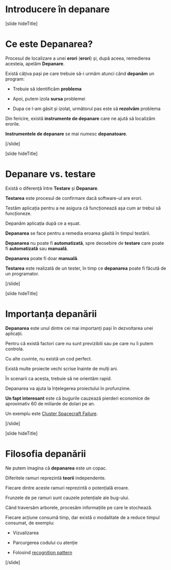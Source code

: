 # Introducere în depanare

[slide hideTitle]

# Ce este Depanarea?

Procesul de localizare a unei **erori** (**erori**) și, după aceea, remedierea acesteia, apelăm **Depanare**.

Există câțiva pași pe care trebuie să-i urmăm atunci când **depanăm** un program:

- Trebuie să identificăm **problema**

- Apoi, putem izola **sursa** problemei

- Dupa ce l-am găsit și izolat, următorul pas este să **rezolvăm** problema

Din fericire, există **instrumente de depanare** care ne ajută să localizăm erorile.

**Instrumentele de depanare** se mai numesc **depanatoare**.

[/slide]

[slide hideTitle]

# Depanare vs. testare

Există o diferență între **Testare** și **Depanare**.

**Testarea** este procesul de confirmare dacă software-ul are erori.

Testăm aplicația pentru a ne asigura că funcționează așa cum ar trebui să funcționeze.

Depanăm aplicația după ce a eșuat.

**Depanarea** se face pentru a remedia eroarea găsită în timpul testării.

**Depanarea** nu poate fi **automatizată**, spre deosebire de **testare** care poate fi **automatizată** sau **manuală**.

**Depanarea** poate fi doar **manuală**.

**Testarea** este realizată de un tester, în timp ce **depanarea** poate fi făcută de un programator.

[/slide]

[slide hideTitle]

# Importanța depanării

**Depanarea** este unul dintre cei mai importanți pași în dezvoltarea unei aplicații.

Pentru că există factori care nu sunt previzibili sau pe care nu îi putem controla.

Cu alte cuvinte, nu există un cod perfect.

Există multe proiecte vechi scrise înainte de mulți ani.

În scenarii ca acesta, trebuie să ne orientăm rapid.

Depanarea va ajuta la înțelegerea proiectului în profunzime.

**Un fapt interesant** este că bugurile cauzează pierderi economice de aproximativ 60 de miliarde de dolari pe an.

Un exemplu este [Cluster Spacecraft Failure](https://en.wikipedia.org/wiki/Cluster_(spacecraft)#Launch_failure).

[/slide]

[slide hideTitle]

# Filosofia depanării

Ne putem imagina că **depanarea** este un copac.

Diferitele ramuri reprezintă **teorii** independente.

Fiecare dintre aceste ramuri reprezintă o potențială eroare.

Frunzele de pe ramuri sunt cauzele potențiale ale bug-ului.

Când traversăm arborele, procesăm informațiile pe care le stochează.

Fiecare acțiune consumă timp, dar există o modalitate de a reduce timpul consumat, de exemplu:

- Vizualizarea

- Parcurgerea codului cu atenție

- Folosind [recognition pattern](https://en.wikipedia.org/wiki/Pattern_recognition)

[/slide]

